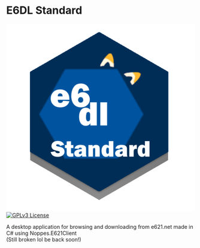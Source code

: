 # E6DL Standard

![alt text](https://github.com/Lapfox17/E6DL-Standard/blob/main/e6dlstandardlogo.png?raw=true)</br>
[![GPLv3 License](https://img.shields.io/badge/License-GPL%20v3-yellow.svg)](https://opensource.org/licenses/)</br>

A desktop application for browsing and downloading from e621.net made in C# using Noppes.E621Client</br>
(Still broken lol be back soon!)

